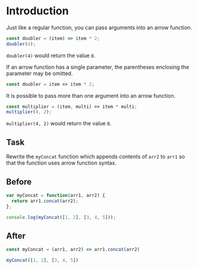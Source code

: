 # Introduction
Just like a regular function, you can pass arguments into an arrow function.
```javascript
const doubler = (item) => item * 2;
doubler(4);
```
`doubler(4)` would return the value `8`.

If an arrow function has a single parameter, the parentheses enclosing the parameter may be omitted.

```javascript
const doubler = item => item * 2;
```

It is possible to pass more than one argument into an arrow function.

```javascript
const multiplier = (item, multi) => item * multi;
multiplier(4, 2);
```
`multiplier(4, 2)` would return the value `8`.

## Task 
Rewrite the `myConcat` function which appends contents of `arr2` to `arr1` so that the function uses arrow function syntax.

## Before

```javascript
var myConcat = function(arr1, arr2) {
  return arr1.concat(arr2);
};

console.log(myConcat([1, 2], [3, 4, 5]));
```

## After

```javascript
const myConcat = (arr1, arr2) => arr1.concat(arr2)

myConcat([1, 2], [3, 4, 5])
```
